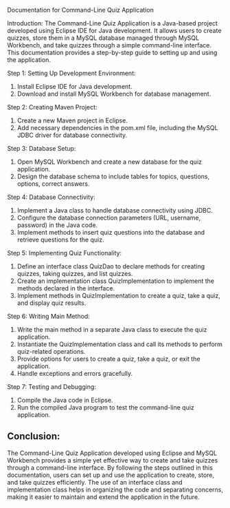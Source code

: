 Documentation for Command-Line Quiz Application

Introduction:
The Command-Line Quiz Application is a Java-based project developed using Eclipse IDE for Java development. 
It allows users to create quizzes, store them in a MySQL database managed through MySQL Workbench, and take quizzes through a simple command-line interface. 
This documentation provides a step-by-step guide to setting up and using the application.

Step 1: Setting Up Development Environment:
1) Install Eclipse IDE for Java development.
2) Download and install MySQL Workbench for database management.

Step 2: Creating Maven Project:
1) Create a new Maven project in Eclipse.
2) Add necessary dependencies in the pom.xml file, including the MySQL JDBC driver for database connectivity.

Step 3: Database Setup:
1) Open MySQL Workbench and create a new database for the quiz application.
2) Design the database schema to include tables for topics, questions, options, correct answers.

Step 4: Database Connectivity:
1) Implement a Java class to handle database connectivity using JDBC.
2) Configure the database connection parameters (URL, username, password) in the Java code.
3) Implement methods to insert quiz questions into the database and retrieve questions for the quiz.
   
Step 5: Implementing Quiz Functionality:
1) Define an interface class QuizDao to declare methods for creating quizzes, taking quizzes, and list quizzes.
2) Create an implementation class QuizImplementation to implement the methods declared in the interface.
3) Implement methods in QuizImplementation to create a quiz, take a quiz, and display quiz results.

Step 6: Writing Main Method:
1) Write the main method in a separate Java class to execute the quiz application.
2) Instantiate the QuizImplementation class and call its methods to perform quiz-related operations.
3) Provide options for users to create a quiz, take a quiz, or exit the application.
4) Handle exceptions and errors gracefully.
   
Step 7: Testing and Debugging:
1) Compile the Java code in Eclipse.
2) Run the compiled Java program to test the command-line quiz application.

Conclusion:
----------
The Command-Line Quiz Application developed using Eclipse and MySQL Workbench provides a simple yet effective way to create and take quizzes through a command-line interface. 
By following the steps outlined in this documentation, users can set up and use the application to create, store, and take quizzes efficiently.
The use of an interface class and implementation class helps in organizing the code and separating concerns, making it easier to maintain and extend the application in the future.
